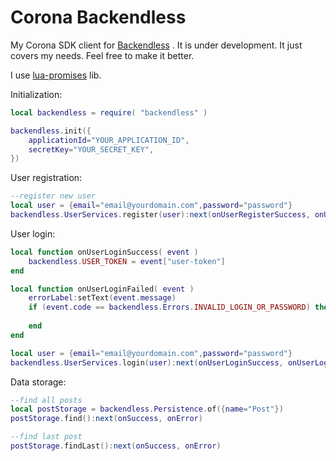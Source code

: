 # Corona Backendless

My Corona SDK client for [Backendless](https://backendless.com/) . It is under development. It just covers my needs. Feel free to make it better.

I use [lua-promises](https://github.com/zserge/lua-promises) lib. 

Initialization:
```lua
local backendless = require( "backendless" )

backendless.init({
	applicationId="YOUR_APPLICATION_ID",
	secretKey="YOUR_SECRET_KEY",
})
```

User registration:
```lua
--register new user
local user = {email="email@yourdomain.com",password="password"}
backendless.UserServices.register(user):next(onUserRegisterSuccess, onUserRegisterError)
```

User login:
```lua
local function onUserLoginSuccess( event )
    backendless.USER_TOKEN = event["user-token"]
end

local function onUserLoginFailed( event )
    errorLabel:setText(event.message)
    if (event.code == backendless.Errors.INVALID_LOGIN_OR_PASSWORD) then
      
    end
end

local user = {email="email@yourdomain.com",password="password"}
backendless.UserServices.login(user):next(onUserLoginSuccess, onUserLoginFailed)
```


Data storage:
```lua
--find all posts
local postStorage = backendless.Persistence.of({name="Post"})
postStorage.find():next(onSuccess, onError)

--find last post 
postStorage.findLast():next(onSuccess, onError)
```


